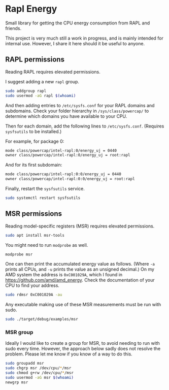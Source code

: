 # Rapl Energy

Small library for getting the CPU energy consumption from RAPL and friends.

This project is very much still a work in progress, and is mainly intended for internal use.
However, I share it here should it be useful to anyone.

## RAPL permissions

Reading RAPL requires elevated permissions.

I suggest adding a new `rapl` group.

```bash
sudo addgroup rapl
sudo usermod -aG rapl $(whoami)
```

And then adding entries to `/etc/sysfs.conf` for your RAPL domains and subdomains.
Check your folder hierarchy in `/sys/class/powercap/` to determine which domains
you have available to your CPU.

Then for each domain, add the following lines to `/etc/sysfs.conf`.
(Requires `sysfsutils` to be installed.)

For example, for package 0:

```bash
mode class/powercap/intel-rapl:0/energy_uj = 0440
owner class/powercap/intel-rapl:0/energy_uj = root:rapl
```

And for its first subdomain:

```bash
mode class/powercap/intel-rapl:0:0/energy_uj = 0440
owner class/powercap/intel-rapl:0:0/energy_uj = root:rapl
```

Finally, restart the `sysfsutils` service.

```bash
sudo systemctl restart sysfsutils
```

## MSR permissions

Reading model-specific registers (MSR) requires elevated permissions.

```bash
sudo apt install msr-tools
```

You might need to run `modprobe` as well.

```bash
modprobe msr
```

One can then print the accumulated energy value as follows. (Where `-a` prints
all CPUs, and `-u` prints the value as an unsigned decimal.) On my AMD system
the address is `0xC001029A`, which I found in https://github.com/amd/amd_energy.
Check the documentation of your CPU to find your address.

```bash
sudo rdmsr 0xC001029A -au
```

Any executable making use of these MSR measurements must be run with sudo.

```bash
sudo ./target/debug/examples/msr
```

### MSR group

Ideally I would like to create a group for MSR, to avoid needing to run with
sudo every time. However, the approach below sadly does not resolve the problem.
Please let me know if you know of a way to do this.

```bash
sudo groupadd msr
sudo chgrp msr /dev/cpu/*/msr
sudo chmod g+rw /dev/cpu/*/msr
sudo usermod -aG msr $(whoami)
newgrp msr
```
